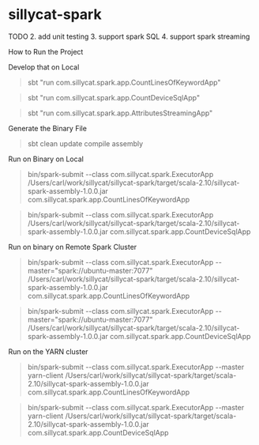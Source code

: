 sillycat-spark
==============

TODO
2. add unit testing
3. support spark SQL
4. support spark streaming

How to Run the Project

Develop that on Local

>sbt "run com.sillycat.spark.app.CountLinesOfKeywordApp"

>sbt "run com.sillycat.spark.app.CountDeviceSqlApp"

>sbt "run com.sillycat.spark.app.AttributesStreamingApp"


Generate the Binary File
>sbt clean update compile assembly

Run on Binary on Local
>bin/spark-submit --class com.sillycat.spark.ExecutorApp /Users/carl/work/sillycat/sillycat-spark/target/scala-2.10/sillycat-spark-assembly-1.0.0.jar com.sillycat.spark.app.CountLinesOfKeywordApp

>bin/spark-submit --class com.sillycat.spark.ExecutorApp /Users/carl/work/sillycat/sillycat-spark/target/scala-2.10/sillycat-spark-assembly-1.0.0.jar com.sillycat.spark.app.CountDeviceSqlApp

Run on binary on Remote Spark Cluster
>bin/spark-submit --class com.sillycat.spark.ExecutorApp --master="spark://ubuntu-master:7077" /Users/carl/work/sillycat/sillycat-spark/target/scala-2.10/sillycat-spark-assembly-1.0.0.jar com.sillycat.spark.app.CountLinesOfKeywordApp

>bin/spark-submit --class com.sillycat.spark.ExecutorApp --master="spark://ubuntu-master:7077" /Users/carl/work/sillycat/sillycat-spark/target/scala-2.10/sillycat-spark-assembly-1.0.0.jar com.sillycat.spark.app.CountDeviceSqlApp

Run on the YARN cluster
>bin/spark-submit --class com.sillycat.spark.ExecutorApp --master yarn-client /Users/carl/work/sillycat/sillycat-spark/target/scala-2.10/sillycat-spark-assembly-1.0.0.jar com.sillycat.spark.app.CountLinesOfKeywordApp

>bin/spark-submit --class com.sillycat.spark.ExecutorApp --master yarn-client /Users/carl/work/sillycat/sillycat-spark/target/scala-2.10/sillycat-spark-assembly-1.0.0.jar com.sillycat.spark.app.CountDeviceSqlApp
